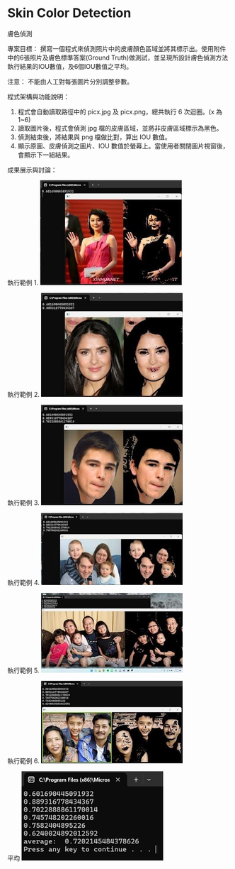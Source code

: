 # Skin Color Detection
膚色偵測

專案目標：
撰寫一個程式來偵測照片中的皮膚顏色區域並將其標示出。使用附件中的6張照片及膚色標準答案(Ground Truth)做測試，並呈現所設計膚色偵測方法執行結果的IOU數值，及6個IOU數值之平均。

注意：
不能由人工對每張圖片分別調整參數。


程式架構與功能說明：
1. 程式會自動讀取路徑中的 picx.jpg 及 picx.png，總共執行 6 次迴圈。(x 為 1~6) 
2. 讀取圖片後，程式會偵測 jpg 檔的皮膚區域，並將非皮膚區域標示為黑色。 
3. 偵測結束後，將結果與 png 檔做比對，算出 IOU 數值。 
4. 顯示原圖、皮膚偵測之圖片、IOU 數值於螢幕上。當使用者關閉圖片視窗後，會顯示下一組結果。

成果展示與討論：

執行範例 1.
![Output1](demo/output1.jpg)

執行範例 2.
![Output2](demo/output2.jpg)

執行範例 3.
![Output3](demo/output3.jpg)

執行範例 4.
![Output4](demo/output4.jpg)

執行範例 5.
![Output5](demo/output5.jpg)

執行範例 6.
![Output6](demo/output6.jpg)

平均
![Average](demo/output7.jpg)